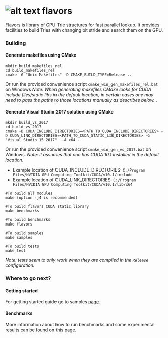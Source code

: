 ![alt text](https://www.iconsdb.com/icons/download/guacamole-green/ice-cream-2-48.png)
flavors
=======

Flavors is library of GPU Trie structures for fast parallel lookup. It provides facilities to build Tries with changing bit stride and search them on the GPU.



### Building

#### Generate makefiles using CMake

```
mkdir build_makefiles_rel
cd build_makefiles_rel
cmake -G "Unix Makefiles" -D CMAKE_BUILD_TYPE=Release ..
```
Or run the provided convenience script `cmake_win_gen_makefiles_rel.bat` on Windows
*Note: When generating makefiles CMake looks for CUDA include files/static libs in the default location, in certain cases one may need to pass the paths to those locations manually as describes below...*
#### Generate Visual Studio 2017 solution using CMake

```
mkdir build_vs_2017
cd build_vs_2017
cmake -D CUDA_INCLUDE_DIRECTORIES=<PATH_TO_CUDA_INCLUDE_DIRECTORIES> -D CUDA_LINK_DIRECTORIES=<PATH_TO_CUDA_STATIC_LIB_DIRECTORIES> -G "Visual Studio 15 2017"  -A x64 ..
```
Or run the provided convenience script `cmake_win_gen_vs_2017.bat` on Windows. *Note: it assumes that one has CUDA 10.1 installed in the default location*.

* Example location of CUDA_INCLUDE_DIRECTORIES: `C:/Program Files/NVIDIA GPU Computing Toolkit/CUDA/v10.1/include`
* Example location of CUDA_LINK_DIRECTORIES: `C:/Program Files/NVIDIA GPU Computing Toolkit/CUDA/v10.1/lib/x64`

```
#To build all modules
make (option -j4 is recommended)

#To build flavors CUDA static library
make benchmarks

#To build benchmarks
make flavors

#To build samples
make samples

#To build tests
make test
```
*Note: tests seem to only work when they are compiled in the `Release` configuration.*

### Where to go next?

#### Getting started

For getting started guide go to samples [page](samples/README.md).

#### Benchmarks

More information about how to run benchmarks and some experimental results can be found on [this](benchmarks/README.md) page.
